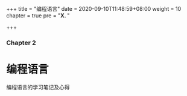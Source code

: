 +++
title = "编程语言"
date = 2020-09-10T11:48:59+08:00
weight = 10
chapter = true
pre = "<b>X. </b>"

+++

### Chapter 2

# 编程语言

编程语言的学习笔记及心得